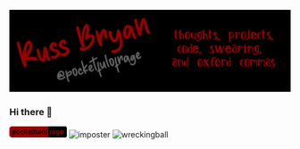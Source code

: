 [![Header](https://raw.githubusercontent.com/pocketfulofrage/pocketfulofrage/master/github_header.png)](https://pocketfulofrage.github.com/)

### Hi there 👋

![pocketfulof|rage](https://github.com/pocketfulofrage/pocketfulofrage/raw/master/por_git.png)
![imposter](https://img.shields.io/badge/imposter%20syndrome-passing-green)
![wreckingball](https://img.shields.io/badge/came%20in%20like%20a-wreckingball-critical)


<!--
**pocketfulofrage/pocketfulofrage** is a ✨ _special_ ✨ repository because its `README.md` (this file) appears on your GitHub profile.

Here are some ideas to get you started:

- 🔭 I’m currently working on ...
- 🌱 I’m currently learning ...
- 👯 I’m looking to collaborate on ...
- 🤔 I’m looking for help with ...
- 💬 Ask me about ...
- 📫 How to reach me: ...
- 😄 Pronouns: ...
- ⚡ Fun fact: ...
-->
